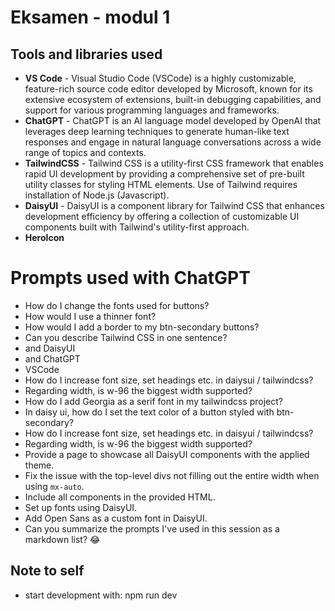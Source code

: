 # Eksamen - modul 1

## Tools and libraries used

- **VS Code** - Visual Studio Code (VSCode) is a highly customizable, feature-rich source code editor developed by Microsoft, known for its extensive ecosystem of extensions, built-in debugging capabilities, and support for various programming languages and frameworks.
- **ChatGPT** - ChatGPT is an AI language model developed by OpenAI that leverages deep learning techniques to generate human-like text responses and engage in natural language conversations across a wide range of topics and contexts.
- **TailwindCSS** - Tailwind CSS is a utility-first CSS framework that enables rapid UI development by providing a comprehensive set of pre-built utility classes for styling HTML elements. Use of Tailwind requires installation of Node.js (Javascript).
- **DaisyUI** - DaisyUI is a component library for Tailwind CSS that enhances development efficiency by offering a collection of customizable UI components built with Tailwind's utility-first approach.
- **HeroIcon**

# Prompts used with ChatGPT

- How do I change the fonts used for buttons?
- How would I use a thinner font?
- How would I add a border to my btn-secondary buttons?
- Can you describe Tailwind CSS in one sentence?
- and DaisyUI
- and ChatGPT
- VSCode
- How do I increase font size, set headings etc. in daiysui / tailwindcss?
- Regarding width, is w-96 the biggest width supported?
- How do I add Georgia as a serif font in my tailwindcss project?
- In daisy ui, how do I set the text color of a button styled with btn-secondary?
- How do I increase font size, set headings etc. in daisyui / tailwindcss?
- Regarding width, is w-96 the biggest width supported?
- Provide a page to showcase all DaisyUI components with the applied theme.
- Fix the issue with the top-level divs not filling out the entire width when using `mx-auto`.
- Include all components in the provided HTML.
- Set up fonts using DaisyUI.
- Add Open Sans as a custom font in DaisyUI.
- Can you summarize the prompts I've used in this session as a markdown list? 😂

## Note to self

- start development with: npm run dev
